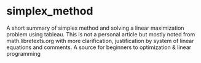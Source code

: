 # simplex_method
A short summary of simplex method and solving a linear maximization problem using tableau.
This is not a personal article but mostly noted from math.libretexts.org with more clarification, justification by system of linear equations and comments.
A source for beginners to optimization & linear programming
